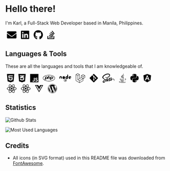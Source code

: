 # Hello there!

I'm Karl, a Full-Stack Web Developer based in Manila, Philippines.

[<img src="https://raw.githubusercontent.com/KarlMacz/karlmacz/master/assets/svg/envelope-solid.svg" style="margin: 0 5px;" height="30px">][email]
[<img src="https://raw.githubusercontent.com/KarlMacz/karlmacz/master/assets/svg/linkedin-brands.svg" style="margin: 0 5px;" height="30px">][linkedin-account]
[<img src="https://raw.githubusercontent.com/KarlMacz/karlmacz/master/assets/svg/github-brands.svg" style="margin: 0 5px;" height="30px">][github-account]
[<img src="https://raw.githubusercontent.com/KarlMacz/karlmacz/master/assets/svg/stack-overflow-brands.svg" style="margin: 0 5px;" height="30px">](stackoverflow-account)

## Languages & Tools

These are all the languages and tools that I am knowledgeable of.

[<img src="https://raw.githubusercontent.com/KarlMacz/karlmacz/master/assets/svg/html5-brands.svg" style="margin: 0 5px;" height="30px" title="HTML">]()
[<img src="https://raw.githubusercontent.com/KarlMacz/karlmacz/master/assets/svg/css3-alt-brands.svg" style="margin: 0 5px;" height="30px" title="CSS">]()
[<img src="https://raw.githubusercontent.com/KarlMacz/karlmacz/master/assets/svg/js-brands.svg" style="margin: 0 5px;" height="30px" title="JavaScript">]()
[<img src="https://raw.githubusercontent.com/KarlMacz/karlmacz/master/assets/svg/php-brands.svg" style="margin: 0 5px;" height="30px" title="PHP">]()
[<img src="https://raw.githubusercontent.com/KarlMacz/karlmacz/master/assets/svg/node-brands.svg" style="margin: 0 5px;" height="30px" title="Node.js">]()
[<img src="https://raw.githubusercontent.com/KarlMacz/karlmacz/master/assets/svg/laravel-brands.svg" style="margin: 0 5px;" height="30px" title="Laravel">]()
[<img src="https://raw.githubusercontent.com/KarlMacz/karlmacz/master/assets/svg/git-alt-brands.svg" style="margin: 0 5px;" height="30px" title="Git">]()
[<img src="https://raw.githubusercontent.com/KarlMacz/karlmacz/master/assets/svg/sass-brands.svg" style="margin: 0 5px;" height="30px" title="Sass">]()
[<img src="https://raw.githubusercontent.com/KarlMacz/karlmacz/master/assets/svg/java-brands.svg" style="margin: 0 5px;" height="30px" title="Java">]()
[<img src="https://raw.githubusercontent.com/KarlMacz/karlmacz/master/assets/svg/python-brands.svg" style="margin: 0 5px;" height="30px" title="Python">]()
[<img src="https://raw.githubusercontent.com/KarlMacz/karlmacz/master/assets/svg/angular-brands.svg" style="margin: 0 5px;" height="30px" title="Angular.js">]()
[<img src="https://raw.githubusercontent.com/KarlMacz/karlmacz/master/assets/svg/react-brands.svg" style="margin: 0 5px;" height="30px" title="React.js">]()
[<img src="https://raw.githubusercontent.com/KarlMacz/karlmacz/master/assets/svg/react-brands.svg" style="margin: 0 5px;" height="30px" title="React Native">]()
[<img src="https://raw.githubusercontent.com/KarlMacz/karlmacz/master/assets/svg/vuejs-brands.svg" style="margin: 0 5px;" height="30px" title="Vue.js">]()
[<img src="https://raw.githubusercontent.com/KarlMacz/karlmacz/master/assets/svg/wordpress-brands.svg" style="margin: 0 5px;" height="30px" title="Wordpress">]()

## Statistics

![Github Stats](https://github-readme-stats.vercel.app/api?username=KarlMacz&count_private=true&show_icons=true&hide_border=true&hide=stars,prs)

![Most Used Languages](https://github-readme-stats.vercel.app/api/top-langs/?username=KarlMacz&hide_border=true)

## Credits

- All icons (in SVG format) used in this README file was downloaded from [FontAwesome](fontawesome-website).

[email]: mailto:karljarren0308@gmail.com
[linkedin-account]: https://www.linkedin.com/in/karlmacz/
[github-account]: https://github.com/KarlMacz
[stackoverflow-account]: https://stackoverflow.com/users/2876785/karlmacz
[fontawesome-website]: https://fontawesome.com/
